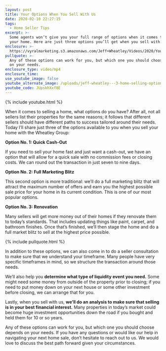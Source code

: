 ```yaml
---
layout: post
title: Your Options When You Sell With Us
date: 2020-02-10 22:27:15
tags:
  - Home Seller Tips
excerpt: >-
  Some agents won’t give you your full range of options when it comes to selling
  your home. Here are just three options you’ll get when you sell with us.
enclosure: >-
  https://vyralmarketing.s3.amazonaws.com/Jeff+Wheatley/Videos/2020/Your+Options+When+You+Sell+With+Us.mp4
pullquote: >-
  Any of these options can work for you, but which one you should choose depends
  on your needs.
enclosure_type: video/mp4
enclosure_time:
use_youtube_image: false
youtube_alternate_image: /uploads/jeff-wheatley---3-home-selling-options-available-to-you-youtube.jpg
youtube_code: JUpskhXxf8E
---
```


{% include youtube.html %}

When it comes to selling a home, what options do you have? After all, not all sellers list their properties for the same reasons; it follows that different sellers should have different paths to success tailored around their needs. Today I’ll share just three of the options available to you when you sell your home with the Wheatley Group:

**Option No. 1: Quick Cash-Out**

If you need to sell your home fast and just want a cash-out, we have an option that will allow for a quick sale with no commission fees or closing costs. We can round out the transaction in just seven to nine days.

**Option No. 2: Full Marketing Blitz**

This second option is more traditional: we’ll do a full marketing blitz that will attract the maximum number of offers and earn you the highest possible sale price for your home in its current condition. This is one of our most popular options.

**Option No. 3: Renovation**

Many sellers will get more money out of their homes if they renovate them to today’s standards. That includes updating things like paint, carpet, and bathroom finishes. Once that’s finished, we’ll then stage the home and do a full market blitz to sell at the highest price possible.

{% include pullquote.html %}

In addition to these options, we can also come in to do a seller consultation to make sure that we understand your timeframe. Many people have very specific timeframes in mind, so we structure the transaction around those needs.

We’ll also help you **determine what type of liquidity event you need.** Some might need some money from outside of the property prior to closing; if you need to put money down on your next house or some other investment before closing, we can arrange that for you.

Lastly, when you sell with us, **we’ll do an analysis to make sure that selling is in your best financial interest.** Many properties in today’s market could become huge investment opportunities down the road if you bought and held them for 10 or so years.

Any of these options can work for you, but which one you should choose depends on your needs. If you have any questions or would like our help in navigating your next home sale, don’t hesitate to reach out to us. We would love to discuss the best path forward given your circumstances.